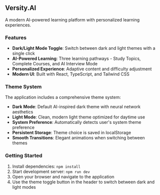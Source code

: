 ## Versity.AI

A modern AI-powered learning platform with personalized learning experiences.

### Features

- **Dark/Light Mode Toggle**: Switch between dark and light themes with a single click
- **AI-Powered Learning**: Three learning pathways - Study Topics, Complete Courses, and AI Interview Mode
- **Personalized Experience**: Adaptive content and difficulty adjustment
- **Modern UI**: Built with React, TypeScript, and Tailwind CSS

### Theme System

The application includes a comprehensive theme system:
- **Dark Mode**: Default AI-inspired dark theme with neural network aesthetics
- **Light Mode**: Clean, modern light theme optimized for daytime use
- **System Preference**: Automatically detects user's system theme preference
- **Persistent Storage**: Theme choice is saved in localStorage
- **Smooth Transitions**: Elegant animations when switching between themes

### Getting Started

1. Install dependencies: `npm install`
2. Start development server: `npm run dev`
3. Open your browser and navigate to the application
4. Use the theme toggle button in the header to switch between dark and light modes
